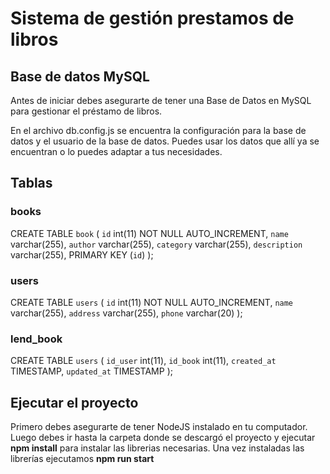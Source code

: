# Sistema de gestión prestamos de libros

## Base de datos MySQL
Antes de iniciar debes asegurarte de tener una Base de Datos en MySQL para gestionar el préstamo de libros.

En el archivo db.config.js se encuentra la configuración para la base de datos y el usuario de la base de datos. Puedes usar los datos que allí ya se encuentran o lo puedes adaptar a tus necesidades.

## Tablas
### books
CREATE TABLE `book` (
  `id` int(11) NOT NULL AUTO_INCREMENT,
  `name` varchar(255),
  `author` varchar(255),
  `category` varchar(255),
  `description` varchar(255),
  PRIMARY KEY (`id`)
);

### users
CREATE TABLE `users` (
  `id` int(11) NOT NULL AUTO_INCREMENT,
  `name` varchar(255),
  `address` varchar(255),
  `phone` varchar(20)
);

### lend_book
CREATE TABLE `users` (
  `id_user` int(11),
  `id_book` int(11),
  `created_at` TIMESTAMP,
  `updated_at` TIMESTAMP
);

## Ejecutar el proyecto
Primero debes asegurarte de tener NodeJS instalado en tu computador. Luego debes ir hasta la carpeta donde se descargó  el proyecto y ejecutar **npm install** para instalar las librerias necesarias. Una vez instaladas las librerías ejecutamos **npm run start**
